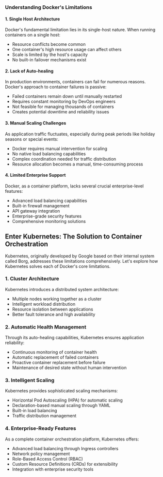 ### Understanding Docker's Limitations

#### 1. Single Host Architecture
Docker's fundamental limitation lies in its single-host nature. When running containers on a single host:
- Resource conflicts become common
- One container's high resource usage can affect others
- Scale is limited by the host's capacity
- No built-in failover mechanisms exist

#### 2. Lack of Auto-healing
In production environments, containers can fail for numerous reasons. Docker's approach to container failures is passive:
- Failed containers remain down until manually restarted
- Requires constant monitoring by DevOps engineers
- Not feasible for managing thousands of containers
- Creates potential downtime and reliability issues

#### 3. Manual Scaling Challenges
As application traffic fluctuates, especially during peak periods like holiday seasons or special events:
- Docker requires manual intervention for scaling
- No native load balancing capabilities
- Complex coordination needed for traffic distribution
- Resource allocation becomes a manual, time-consuming process

#### 4. Limited Enterprise Support
Docker, as a container platform, lacks several crucial enterprise-level features:
- Advanced load balancing capabilities
- Built-in firewall management
- API gateway integration
- Enterprise-grade security features
- Comprehensive monitoring solutions

## Enter Kubernetes: The Solution to Container Orchestration

Kubernetes, originally developed by Google based on their internal system called Borg, addresses these limitations comprehensively. Let's explore how Kubernetes solves each of Docker's core limitations.

### 1. Cluster Architecture
Kubernetes introduces a distributed system architecture:
- Multiple nodes working together as a cluster
- Intelligent workload distribution
- Resource isolation between applications
- Better fault tolerance and high availability

### 2. Automatic Health Management
Through its auto-healing capabilities, Kubernetes ensures application reliability:
- Continuous monitoring of container health
- Automatic replacement of failed containers
- Proactive container replacement before failure
- Maintenance of desired state without human intervention

### 3. Intelligent Scaling
Kubernetes provides sophisticated scaling mechanisms:
- Horizontal Pod Autoscaling (HPA) for automatic scaling
- Declaration-based manual scaling through YAML
- Built-in load balancing
- Traffic distribution management

### 4. Enterprise-Ready Features
As a complete container orchestration platform, Kubernetes offers:
- Advanced load balancing through Ingress controllers
- Network policy management
- Role-Based Access Control (RBAC)
- Custom Resource Definitions (CRDs) for extensibility
- Integration with enterprise security tools
